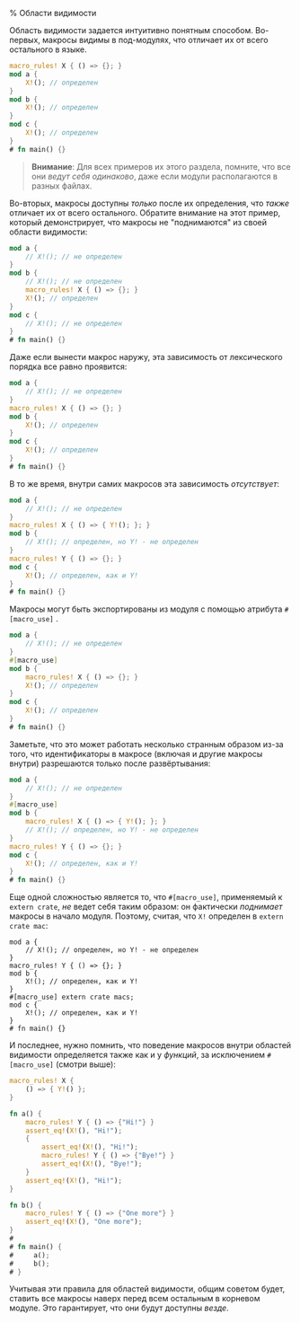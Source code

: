 % Области видимости

Область видимости задается интуитивно понятным способом. Во-первых, макросы
видимы в под-модулях, что отличает их от всего остального в языке.

```rust
macro_rules! X { () => {}; }
mod a {
    X!(); // определен
}
mod b {
    X!(); // определен
}
mod c {
    X!(); // определен
}
# fn main() {}
```

> **Внимание**: Для всех примеров их этого раздела, помните, что все они *ведут
 себя одинаково*, даже если модули располагаются в разных файлах.

Во-вторых, макросы доступны *только* после их определения, что *также* отличает
их от всего остального. Обратите внимание на этот пример, который демонстрирует,
что макросы не "поднимаются" из своей области видимости:

```rust
mod a {
    // X!(); // не определен
}
mod b {
    // X!(); // не определен
    macro_rules! X { () => {}; }
    X!(); // определен
}
mod c {
    // X!(); // не определен
}
# fn main() {}
```

Даже если вынести макрос наружу, эта зависимость от лексического порядка все
равно проявится:

```rust
mod a {
    // X!(); // не определен
}
macro_rules! X { () => {}; }
mod b {
    X!(); // определен
}
mod c {
    X!(); // определен
}
# fn main() {}
```

В то же время, внутри самих макросов эта зависимость *отсутствует*:

```rust
mod a {
    // X!(); // не определен
}
macro_rules! X { () => { Y!(); }; }
mod b {
    // X!(); // определен, но Y! - не определен
}
macro_rules! Y { () => {}; }
mod c {
    X!(); // определен, как и Y!
}
# fn main() {}
```

Макросы могут быть экспортированы из модуля с помощью атрибута `#[macro_use]` .

```rust
mod a {
    // X!(); // не определен
}
#[macro_use]
mod b {
    macro_rules! X { () => {}; }
    X!(); // определен
}
mod c {
    X!(); // определен
}
# fn main() {}
```

Заметьте, что это может работать несколько странным образом из-за того, что
идентификаторы в макросе (включая и другие макросы внутри) разрешаются только
после развёртывания:

```rust
mod a {
    // X!(); // не определен
}
#[macro_use]
mod b {
    macro_rules! X { () => { Y!(); }; }
    // X!(); // определен, но Y! - не определен
}
macro_rules! Y { () => {}; }
mod c {
    X!(); // определен, как и Y!
}
# fn main() {}
```

Еще одной сложностью является то, что  `#[macro_use]`, применяемый к `extern
crate`, *не* ведет себя таким образом: он фактически *поднимает* макросы в
начало модуля. Поэтому, считая, что `X!` определен в `extern crate mac`:

```ignore
mod a {
    // X!(); // определен, но Y! - не определен
}
macro_rules! Y { () => {}; }
mod b {
    X!(); // определен, как и Y!
}
#[macro_use] extern crate macs;
mod c {
    X!(); // определен, как и Y!
}
# fn main() {}
```

И последнее, нужно помнить, что поведение макросов внутри областей видимости
определяется также как и у *функций*, за исключением `#[macro_use]` (смотри
выше):

```rust
macro_rules! X {
    () => { Y!() };
}

fn a() {
    macro_rules! Y { () => {"Hi!"} }
    assert_eq!(X!(), "Hi!");
    {
        assert_eq!(X!(), "Hi!");
        macro_rules! Y { () => {"Bye!"} }
        assert_eq!(X!(), "Bye!");
    }
    assert_eq!(X!(), "Hi!");
}

fn b() {
    macro_rules! Y { () => {"One more"} }
    assert_eq!(X!(), "One more");
}
# 
# fn main() {
#     a();
#     b();
# }
```

Учитывая эти правила для областей видимости, общим советом будет, ставить все
макросы наверх перед всем остальным в корневом модуле. Это гарантирует,
что они будут доступны *везде*.
